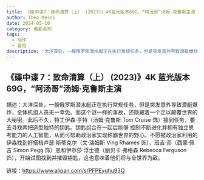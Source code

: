 ```yaml
---
title: 《碟中谍7：致命清算（上） (2023)》4K蓝光版本69G，“阿汤哥”汤姆·克鲁斯主演
author: Theo-Messi
date: 2024-05-10
category: 电影系列
tags:
  - 动作
  - 冒险
description: '大洋深处，一艘俄罗斯潜水艇正在执行常规任务，但是突发意外导致潜艇爆炸，全体机组人员无一幸免。而这个谜一样的事故，还隐藏着一个足以颠覆世界的大秘密。此后不久，特工伊森·亨特（汤姆·克鲁斯 Tom Cruise 饰）接到任务，要去寻找两把造型独特的钥匙。钥匙组合在一起后能够 控制不断进化并拥有独立思考能力的人工智能，从而可帮助政治家实现称霸世界的野心。不愿被政治家利用的伊森找到好搭档卢瑟·斯蒂克尔（文·瑞姆斯 Ving Rhames 饰）、班吉·邓（西蒙·佩吉 Simon Pegg 饰）恩和伊尔莎·浮士德（丽贝卡·弗格森 Rebecca Ferguson 饰），开始试图找到并摧毁钥匙，这也意味着他们将与全世界为敌。'
---
```


## 《碟中谍 7：致命清算（上） (2023)》4K 蓝光版本 69G，“阿汤哥”汤姆·克鲁斯主演

描述：大洋深处，一艘俄罗斯潜水艇正在执行常规任务，但是突发意外导致潜艇爆炸，全体机组人员无一幸免。而这个谜一样的事故，还隐藏着一个足以颠覆世界的大秘密。此后不久，特工伊森·亨特（汤姆·克鲁斯 Tom Cruise 饰）接到任务，要去寻找两把造型独特的钥匙。钥匙组合在一起后能够 控制不断进化并拥有独立思考能力的人工智能，从而可帮助政治家实现称霸世界的野心。不愿被政治家利用的伊森找到好搭档卢瑟·斯蒂克尔（文·瑞姆斯 Ving Rhames 饰）、班吉·邓（西蒙·佩吉 Simon Pegg 饰）恩和伊尔莎·浮士德（丽贝卡·弗格森 Rebecca Ferguson 饰），开始试图找到并摧毁钥匙，这也意味着他们将与全世界为敌。

链接：https://www.alipan.com/s/PFPEyqhu93Q
